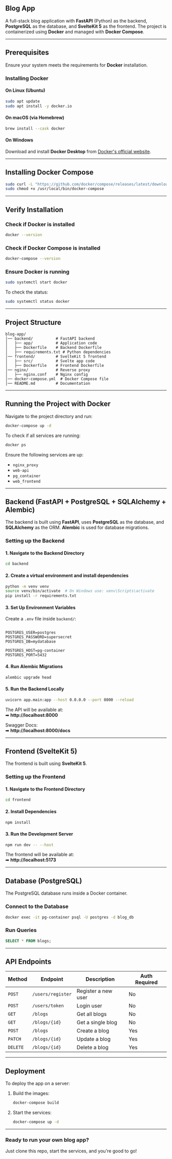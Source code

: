 ## **Blog App**

A full-stack blog application with **FastAPI** (Python) as the backend, **PostgreSQL** as the database, and **SvelteKit 5** as the frontend. The project is containerized using **Docker** and managed with **Docker Compose**.

---

## **Prerequisites**
Ensure your system meets the requirements for **Docker** installation.

### **Installing Docker**
#### **On Linux (Ubuntu)**
```sh
sudo apt update
sudo apt install -y docker.io
```

#### **On macOS (via Homebrew)**
```sh
brew install --cask docker
```

#### **On Windows**
Download and install **Docker Desktop** from [Docker's official website](https://www.docker.com/products/docker-desktop).

---

## **Installing Docker Compose**
```sh
sudo curl -L "https://github.com/docker/compose/releases/latest/download/docker-compose-$(uname -s)-$(uname -m)" -o /usr/local/bin/docker-compose
sudo chmod +x /usr/local/bin/docker-compose
```

---

## **Verify Installation**
### **Check if Docker is installed**
```sh
docker --version
```

### **Check if Docker Compose is installed**
```sh
docker-compose --version
```

### **Ensure Docker is running**
```sh
sudo systemctl start docker
```
To check the status:
```sh
sudo systemctl status docker
```

---

## **Project Structure**
```
blog-app/
│── backend/          # FastAPI backend
│   ├── app/          # Application code
│   ├── Dockerfile    # Backend Dockerfile
│   ├── requirements.txt # Python dependencies
│── frontend/         # SvelteKit 5 frontend
│   ├── src/          # Svelte app code
│   ├── Dockerfile    # Frontend Dockerfile
│── nginx/            # Reverse proxy
│   ├── nginx.conf    # Nginx config
│── docker-compose.yml  # Docker Compose file
│── README.md         # Documentation
```

---

## **Running the Project with Docker**
Navigate to the project directory and run:
```sh
docker-compose up -d
```

To check if all services are running:
```sh
docker ps
```
Ensure the following services are up:
- `nginx_proxy`
- `web-api`
- `pg_container`
- `web_frontend`

---

## **Backend (FastAPI + PostgreSQL + SQLAlchemy + Alembic)**

The backend is built using **FastAPI**, uses **PostgreSQL** as the database, and **SQLAlchemy** as the ORM. **Alembic** is used for database migrations.

### **Setting up the Backend**
#### **1. Navigate to the Backend Directory**
```sh
cd backend
```

#### **2. Create a virtual environment and install dependencies**
```sh
python -m venv venv
source venv/bin/activate  # On Windows use: venv\Scripts\activate
pip install -r requirements.txt
```

#### **3. Set Up Environment Variables**
Create a `.env` file inside `backend/`:
```

POSTGRES_USER=postgres       
POSTGRES_PASSWORD=supersecret 
POSTGRES_DB=mydatabase      

POSTGRES_HOST=pg-container
POSTGRES_PORT=5432

```

#### **4. Run Alembic Migrations**
```sh
alembic upgrade head
```

#### **5. Run the Backend Locally**
```sh
uvicorn app.main:app --host 0.0.0.0 --port 8000 --reload
```

The API will be available at:  
➡ **http://localhost:8000**

Swagger Docs:  
➡ **http://localhost:8000/docs**

---

## **Frontend (SvelteKit 5)**
The frontend is built using **SvelteKit 5**.

### **Setting up the Frontend**
#### **1. Navigate to the Frontend Directory**
```sh
cd frontend
```

#### **2. Install Dependencies**
```sh
npm install
```

#### **3. Run the Development Server**
```sh
npm run dev -- --host
```

The frontend will be available at:  
➡ **http://localhost:5173**

---

## **Database (PostgreSQL)**
The PostgreSQL database runs inside a Docker container.

### **Connect to the Database**
```sh
docker exec -it pg-container psql -U postgres -d blog_db
```

### **Run Queries**
```sql
SELECT * FROM blogs;
```

---

## **API Endpoints**
| Method  | Endpoint         | Description          | Auth Required |
|---------|-----------------|----------------------|--------------|
| `POST`  | `/users/register` | Register a new user | No |
| `POST`  | `/users/token`    | Login user          | No |
| `GET`   | `/blogs`         | Get all blogs       | No |
| `GET`   | `/blogs/{id}`    | Get a single blog   | No |
| `POST`  | `/blogs`         | Create a blog       | Yes |
| `PATCH` | `/blogs/{id}`    | Update a blog       | Yes |
| `DELETE`| `/blogs/{id}`    | Delete a blog       | Yes |

---

## **Deployment**
To deploy the app on a server:
1. Build the images:
   ```sh
   docker-compose build
   ```
2. Start the services:
   ```sh
   docker-compose up -d
   ```

---

### **Ready to run your own blog app?**  
Just clone this repo, start the services, and you're good to go!

